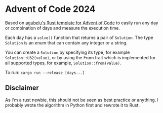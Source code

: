 # Advent of Code 2024
Based on [agubelu's Rust template for Advent of Code](https://github.com/agubelu/AoC-rust-template) to easily run any day or combination of days and measure the execution time.

Each day has a `solve()` function that returns a pair of `Solution`. The type `Solution` is an enum that can contain any integer or a string.

You can create a `Solution` by specifying its type, for example `Solution::U32(value)`, or by using the From trait which is implemented for all supported types, for example, `Solution::from(value)`.

To run: `cargo run --release [days...]`

## Disclaimer

As I'm a rust newbie, this should not be seen as best practice or anything. I probably wrote the algorithm in Python
first and rewrote it to Rust. 